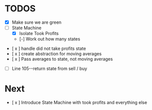 # TODOS

- [x] Make sure we are green
- [ ] State Machine
  - [x] Isolate Took Profits
  - [-] Work out how many states
- [ x ] handle did not take profits state
- [ x ] create abstraction for moving averages
- [ x ] Pass averages to state, not moving averages
- [ ] Line 105--return state from sell / buy

# Next

- [ x ] Introduce State Machine with took profits and everything else

